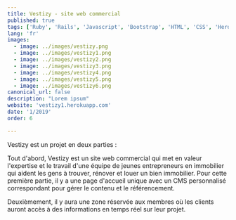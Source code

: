 ```yaml
---
title: Vestizy - site web commercial
published: true
tags: ['Ruby', 'Rails', 'Javascript', 'Bootstrap', 'HTML', 'CSS', 'Heroku', 'Postgres']
lang: 'fr'
images:
  - image: ../images/vestizy.png
  - image: ../images/vestizy1.png
  - image: ../images/vestizy2.png
  - image: ../images/vestizy3.png
  - image: ../images/vestizy4.png
  - image: ../images/vestizy5.png
  - image: ../images/vestizy6.png
canonical_url: false
description: "Lorem ipsum"
website: 'vestizy1.herokuapp.com'
date: '1/2019'
order: 6

---
```

Vestizy est un projet en deux parties :


Tout d'abord, Vestizy est un site web commercial qui met en valeur l'expertise et le travail d'une équipe de jeunes entrepreneurs en immobilier qui aident les gens à trouver, rénover et louer un bien immobilier. Pour cette première partie, il y a une page d'accueil unique avec un CMS personnalisé correspondant pour gérer le contenu et le référencement.


Deuxièmement, il y aura une zone réservée aux membres où les clients auront accès à des informations en temps réel sur leur projet.



